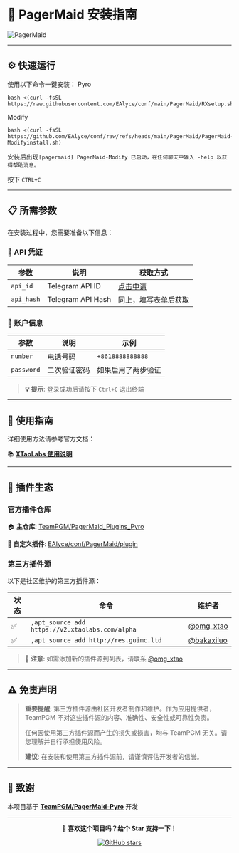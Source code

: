# 🚀 PagerMaid 安装指南

![PagerMaid](https://img.shields.io/badge/PagerMaid-Pyro-blue?style=for-the-badge&logo=telegram)

---

## ⚙️ 快速运行

使用以下命令一键安装：
Pyro
```
bash <(curl -fsSL https://raw.githubusercontent.com/EAlyce/conf/main/PagerMaid/RXsetup.sh)
```
Modify
```
bash <(curl -fsSL https://github.com/EAlyce/conf/raw/refs/heads/main/PagerMaid/PagerMaid-Modifyinstall.sh)
```
安装后出现`[pagermaid] PagerMaid-Modify 已启动，在任何聊天中输入 -help 以获得帮助消息。`

按下 `CTRL+C`

---

## 📋 所需参数

在安装过程中，您需要准备以下信息：

### 🔑 API 凭证

| 参数 | 说明 | 获取方式 |
|------|------|----------|
| `api_id` | Telegram API ID | [点击申请](https://my.telegram.org/auth) |
| `api_hash` | Telegram API Hash | 同上，填写表单后获取 |

### 📱 账户信息

| 参数 | 说明 | 示例 |
|------|------|------|
| `number` | 电话号码 | `+8618888888888` |
| `password` | 二次验证密码 | 如果启用了两步验证 |

> **💡 提示**: 登录成功后请按下 `Ctrl+C` 退出终端

---

## 📖 使用指南

详细使用方法请参考官方文档：

📚 **[XTaoLabs 使用说明](https://xtaolabs.com/#/README)**

---

## 🔌 插件生态

### 官方插件仓库

🏠 **主仓库**: [TeamPGM/PagerMaid_Plugins_Pyro](https://github.com/TeamPGM/PagerMaid_Plugins_Pyro)

🔧 **自定义插件**: [EAlyce/conf/PagerMaid/plugin](https://github.com/EAlyce/conf/tree/main/PagerMaid/plugin)

### 第三方插件源

以下是社区维护的第三方插件源：

| 状态 | 命令 | 维护者 |
|------|------|--------|
| ✅ | `,apt_source add https://v2.xtaolabs.com/alpha` | [@omg_xtao](https://t.me/omg_xtao) |
| ✅ | `,apt_source add http://res.guimc.ltd` | [@bakaxiluo](https://t.me/bakaxiluo) |

> **📝 注意**: 如需添加新的插件源到列表，请联系 [@omg_xtao](https://t.me/omg_xtao)

---

## ⚠️ 免责声明

> **重要提醒**: 第三方插件源由社区开发者制作和维护。作为应用提供者，TeamPGM 不对这些插件源的内容、准确性、安全性或可靠性负责。
> 
> 任何因使用第三方插件源而产生的损失或损害，均与 TeamPGM 无关。请您理解并自行承担使用风险。
> 
> **建议**: 在安装和使用第三方插件源前，请谨慎评估开发者的信誉。

---

## 🙏 致谢

本项目基于 **[TeamPGM/PagerMaid-Pyro](https://github.com/TeamPGM/PagerMaid-Pyro)** 开发

---

<div align="center">

**🌟 喜欢这个项目吗？给个 Star 支持一下！**

[![GitHub stars](https://img.shields.io/github/stars/TeamPGM/PagerMaid-Pyro?style=social)](https://github.com/TeamPGM/PagerMaid-Pyro)

</div>
